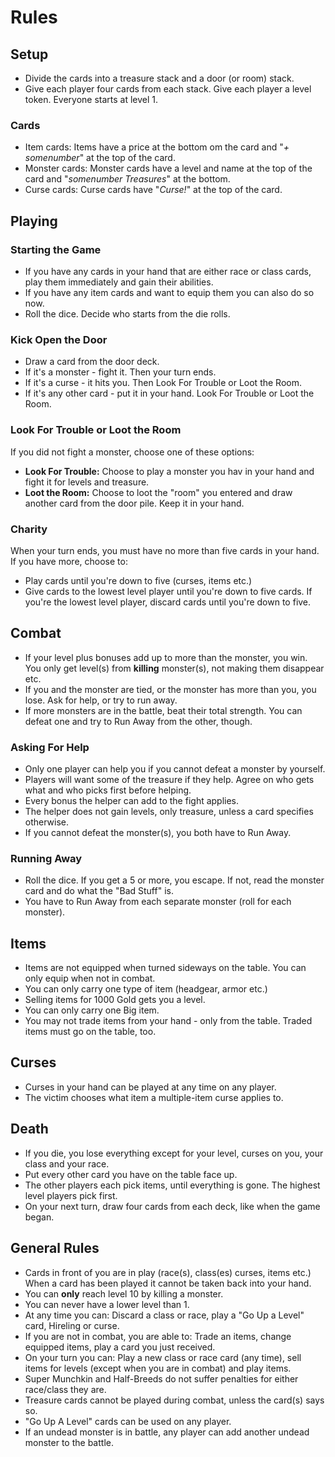 # Rules

## Setup

- Divide the cards into a treasure stack and a door (or room) stack.
- Give each player four cards from each stack. Give each player a level token. Everyone starts at level 1. 

### Cards
- Item cards: Items have a price at the bottom om the card and "_+ somenumber_" at the top of the card. 
- Monster cards: Monster cards have a level and name at the top of the card and "_somenumber Treasures_" at the bottom. 
- Curse cards: Curse cards have "_Curse!_" at the top of the card.

## Playing

### Starting the Game
- If you have any cards in your hand that are either race or class cards, play them immediately and gain their abilities.
- If you have any item cards and want to equip them you can also do so now.
- Roll the dice. Decide who starts from the die rolls.

### Kick Open the Door
 - Draw a card from the door deck. 
 - If it's a monster - fight it. Then your turn ends. 
 - If it's a curse - it hits you. Then Look For Trouble or Loot the Room.
 - If it's any other card - put it in your hand. Look For Trouble or Loot the Room.

### Look For Trouble or Loot the Room
If you did not fight a monster, choose one of these options:

 - **Look For Trouble:** Choose to play a monster you hav in your hand and fight it for levels and treasure. 
 - **Loot the Room:** Choose to loot the "room" you entered and draw another card from the door pile. Keep it in your hand. 

### Charity
When your turn ends, you must have no more than five cards in your hand. If you have more, choose to:

 - Play cards until you're down to five (curses, items etc.)
 - Give cards to the lowest level player until you're down to five cards. If you're the lowest level player, discard cards until you're down to five.

## Combat
 - If your level plus bonuses add up to more than the monster, you win. You only get level(s) from **killing** monster(s), not making them disappear etc. 
 - If you and the monster are tied, or the monster has more than you, you lose. Ask for help, or try to run away. 
 - If more monsters are in the battle, beat their total strength. You can defeat one and try to Run Away from the other, though. 

### Asking For Help
 - Only one player can help you if you cannot defeat a monster by yourself.
 - Players will want some of the treasure if they help. Agree on who gets what and who picks first before helping. 
 - Every bonus the helper can add to the fight applies. 
 - The helper does not gain levels, only treasure, unless a card specifies otherwise.
 - If you cannot defeat the monster(s), you both have to Run Away.

### Running Away
 - Roll the dice. If you get a 5 or more, you escape. If not, read the monster card and do what the "Bad Stuff" is. 
 - You have to Run Away from each separate monster (roll for each monster).

## Items
- Items are not equipped when turned sideways on the table. You can only equip when not in combat. 
- You can only carry one type of item (headgear, armor etc.)
- Selling items for 1000 Gold gets you a level.
- You can only carry one Big item.
- You may not trade items from your hand - only from the table. Traded items must go on the table, too.

## Curses
 - Curses in your hand can be played at any time on any player. 
 - The victim chooses what item a multiple-item curse applies to.
 
## Death
 - If you die, you lose everything except for your level, curses on you, your class and your race.
 - Put every other card you have on the table face up.
 - The other players each pick items, until everything is gone. The highest level players pick first.
 - On your next turn, draw four cards from each deck, like when the game began.

## General Rules

- Cards in front of you are in play (race(s), class(es) curses, items etc.) When a card has been played it cannot be taken back into your hand.
- You can **only** reach level 10 by killing a monster. 
- You can never have a lower level than 1.
- At any time you can: Discard a class or race, play a "Go Up a Level" card, Hireling or curse.
- If you are not in combat, you are able to: Trade an items, change equipped items, play a card you just received.
- On your turn you can: Play a new class or race card (any time), sell items for levels (except when you are in combat) and play items.  
- Super Munchkin and Half-Breeds do not suffer penalties for either race/class they are. 
- Treasure cards cannot be played during combat, unless the card(s) says so.
- "Go Up A Level" cards can be used on any player.
- If an undead monster is in battle, any player can add another undead monster to the battle.
